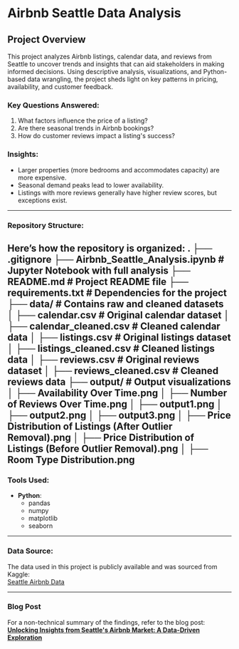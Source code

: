 
# Airbnb Seattle Data Analysis

## Project Overview
This project analyzes Airbnb listings, calendar data, and reviews from Seattle to uncover trends and insights that can aid stakeholders in making informed decisions. Using descriptive analysis, visualizations, and Python-based data wrangling, the project sheds light on key patterns in pricing, availability, and customer feedback.

### Key Questions Answered:
1. What factors influence the price of a listing?
2. Are there seasonal trends in Airbnb bookings?
3. How do customer reviews impact a listing's success?

### Insights:
- Larger properties (more bedrooms and accommodates capacity) are more expensive.
- Seasonal demand peaks lead to lower availability.
- Listings with more reviews generally have higher review scores, but exceptions exist.

---

### Repository Structure:
Here’s how the repository is organized:
. ├── .gitignore ├── Airbnb_Seattle_Analysis.ipynb # Jupyter Notebook with full analysis ├── README.md # Project README file ├── requirements.txt # Dependencies for the project ├── data/ # Contains raw and cleaned datasets │ ├── calendar.csv # Original calendar dataset │ ├── calendar_cleaned.csv # Cleaned calendar data │ ├── listings.csv # Original listings dataset │ ├── listings_cleaned.csv # Cleaned listings data │ ├── reviews.csv # Original reviews dataset │ ├── reviews_cleaned.csv # Cleaned reviews data ├── output/ # Output visualizations │ ├── Availability Over Time.png │ ├── Number of Reviews Over Time.png │ ├── output1.png │ ├── output2.png │ ├── output3.png │ ├── Price Distribution of Listings (After Outlier Removal).png │ ├── Price Distribution of Listings (Before Outlier Removal).png │ ├── Room Type Distribution.png
---

### Tools Used:
- **Python**:
  - pandas
  - numpy
  - matplotlib
  - seaborn

---

### Data Source:
The data used in this project is publicly available and was sourced from Kaggle:  
[Seattle Airbnb Data](https://www.kaggle.com/datasets/airbnb/seattle/data)

---

### Blog Post
For a non-technical summary of the findings, refer to the blog post:  
**[Unlocking Insights from Seattle's Airbnb Market: A Data-Driven Exploration](https://medium.com/@cw.smith_12977/unlocking-insights-from-seattles-airbnb-market-a-data-driven-exploration-8e5a1d496265)**